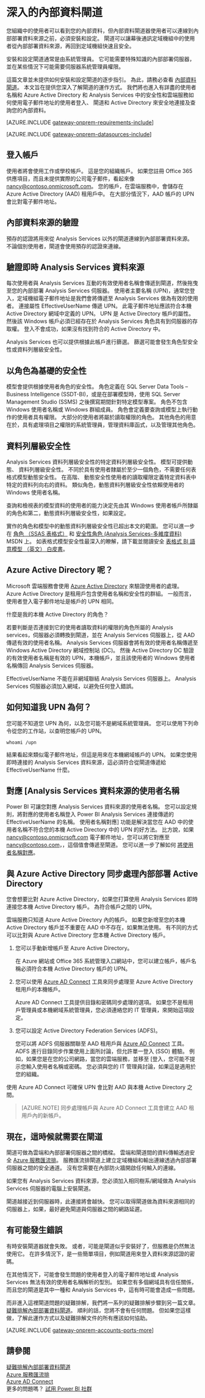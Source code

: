 <properties
pageTitle="深入的內部資料閘道"
description="這篇文章探討深入的內部部署閘道。 這會查看服務的運作方式與 Azure Active Directory 和本機 Active Directory 使用 Analysis Services 時"
services="powerbi"
documentationCenter=""
authors="guyinacube"
manager="mblythe"
backup=""
editor=""
tags=""
qualityFocus="no"
qualityDate=""/>

<tags
ms.service="powerbi"
ms.devlang="NA"
ms.topic="article"
ms.tgt_pltfrm="na"
ms.workload="powerbi"
ms.date="10/12/2016"
ms.author="asaxton"/>
# 深入的內部資料閘道

您組織中的使用者可以看到您的內部資料，但內部資料閘道器使用者可以連線到內部部署資料來源之前，必須安裝和設定。 閘道可以讓幕後通訊定域機組中的使用者從內部部署資料來源，再回到定域機組快速且安全。

安裝和設定閘道通常是由系統管理員。 它可能需要特殊知識的內部部署伺服器，並在某些情況下可能需要伺服器系統管理員權限。

這篇文章並未提供如何安裝和設定閘道的逐步指引。 為此，請務必查看 [內部資料閘道](powerbi-gateway-onprem.md)。 本文旨在提供您深入了解閘道的運作方式。 我們將也進入有詳盡的使用者名稱和 Azure Active Directory 和 Analysis Services 中的安全性和雲端服務如何使用電子郵件地址的使用者登入、 閘道和 Active Directory 來安全地連接及查詢您的內部資料。

<!-- Shared Requirements Include -->
[AZURE.INCLUDE [gateway-onprem-requirements-include](../includes/gateway-onprem-how-it-works-include.md)]

<!-- Shared Install steps Include -->
[AZURE.INCLUDE [gateway-onprem-datasources-include](../includes/gateway-onprem-datasources-include.md)]

## 登入帳戶

使用者將會使用工作或學校帳戶。 這是您的組織帳戶。 如果您註冊 Office 365 供應項目，而且未提供實際的公司電子郵件，看起來像 nancy@contoso.onmicrosoft.com。 您的帳戶，在雲端服務中，會儲存在 Azure Active Directory (AAD) 租用戶中。 在大部分情況下，AAD 帳戶的 UPN 會比對電子郵件地址。

## 內部資料來源的驗證

預存的認證將用來從 Analysis Services 以外的閘道連線到內部部署資料來源。 不論個別使用者，閘道會使用預存的認證來連線。 

## 驗證即時 Analysis Services 資料來源 

每次使用者與 Analysis Services 互動的有效使用者名稱會傳遞到閘道，然後拖曳至您的內部部署 Analysis Services 伺服器。 使用者主要名稱 (UPN)，通常您登入，定域機組電子郵件地址是我們會將傳遞至 Analysis Services 做為有效的使用者。 連接屬性 EffectiveUserName 傳遞 UPN。 此電子郵件地址應該符合本機 Active Directory 網域中定義的 UPN。 UPN 是 Active Directory 帳戶的屬性。 然後該 Windows 帳戶必須已經存在於 Analysis Services 角色具有到伺服器的存取權。 登入不會成功，如果沒有找到符合的 Active Directory 中。

Analysis Services 也可以提供根據此帳戶進行篩選。 篩選可能會發生角色型安全性或資料列層級安全性。

## 以角色為基礎的安全性

模型會提供根據使用者角色的安全性。 角色定義在 SQL Server Data Tools – Business Intelligence (SSDT-BI)，或是在部署模型時，使用 SQL Server Management Studio (SSMS) 之後撰寫期間針對特定模型專案。 角色不包含 Windows 使用者名稱或 Windows 群組成員。 角色會定義要查詢或模型上執行動作的使用者具有權限。 大部分的使用者將屬於讀取權限的角色。 其他角色的用意在於，具有處理項目之權限的系統管理員，管理資料庫函式，以及管理其他角色。

## 資料列層級安全性

Analysis Services 資料列層級安全性的特定資料列層級安全性。 模型可提供動態、 資料列層級安全性。 不同於具有使用者隸屬於至少一個角色，不需要任何表格式模型動態安全性。 在高階、 動態安全性使用者的讀取權限定義特定資料表中特定的資料列向右的資料。 類似角色，動態資料列層級安全性依賴使用者的 Windows 使用者名稱。

查詢和檢視表的模型資料的使用者的能力決定先由其 Windows 使用者帳戶所隸屬的角色和第二，動態資料列層級安全性，如果設定。

實作的角色和模型中的動態資料列層級安全性已超出本文的範圍。  您可以進一步在 [角色 （SSAS 表格式）](https://msdn.microsoft.com/library/hh213165.aspx) 和 [安全性角色 (Analysis Services-多維度資料)](https://msdn.microsoft.com/library/ms174840.aspx) MSDN 上。 如表格式模型安全性最深入的瞭解，請下載並閱讀安全 [表格式 BI 語意模型 （英文） 白皮書](https://msdn.microsoft.com/library/jj127437.aspx)。 

## Azure Active Directory 呢？

Microsoft 雲端服務會使用 [Azure Active Directory](https://azure.microsoft.com/documentation/articles/active-directory-whatis/) 來驗證使用者的處理。 Azure Active Directory 是租用戶包含使用者名稱和安全性的群組。 一般而言，使用者登入電子郵件地址是帳戶的 UPN 相同。

什麼是我的本機 Active Directory 的角色？

若要判斷是否連接到它的使用者讀取資料的權限的角色所屬的 Analysis services，伺服器必須轉換到閘道，並在 Analysis Services 伺服器上，從 AAD 傳遞有效的使用者名稱。 Analysis Services 伺服器會將有效的使用者名稱傳遞至 Windows Active Directory 網域控制站 (DC)。 然後 Active Directory DC 驗證的有效使用者名稱是有效的 UPN，本機帳戶，並且該使用者的 Windows 使用者名稱傳回 Analysis Services 伺服器。

EffectiveUserName 不能在非網域聯結 Analysis Services 伺服器上。 Analysis Services 伺服器必須加入網域，以避免任何登入錯誤。

## 如何知道我 UPN 為何？

您可能不知道您 UPN 為何，以及您可能不是網域系統管理員。 您可以使用下列命令從您的工作站，以查明您帳戶的 UPN。

    whoami /upn

結果看起來類似電子郵件地址，但這是用來在本機網域帳戶的 UPN。 如果您使用即時連接的 Analysis Services 資料來源，這必須符合從閘道傳遞給 EffectiveUserName 什麼。

## 對應 [Analysis Services 資料來源的使用者名稱

Power BI 可讓您對應 Analysis Services 資料來源的使用者名稱。 您可以設定規則，將對應的使用者名稱登入 Power BI Analysis Services 連接傳遞的 EffectiveUserName 的名稱。 使用者名稱對應] 功能是解決當您在 AAD 中的使用者名稱不符合您的本機 Active Directory 中的 UPN 的好方法。 比方說，如果 nancy@contoso.onmicrsoft.com 電子郵件地址，您可以將它對應至 nancy@contoso.com，，這個值會傳遞至閘道。 您可以進一步了解如何 [將使用者名稱對應](powerbi-gateway-enterprise-manage-ssas.md#map-user-names)。

## 與 Azure Active Directory 同步處理內部部署 Active Directory

您會想要比對 Azure Active Directory，如果您打算使用 Analysis Services 即時連接您本機 Active Directory 帳戶。 為符合帳戶之間的 UPN。

雲端服務只知道 Azure Active Directory 內的帳戶。 如果您新增至您的本機 Active Directory 帳戶並不重要在 AAD 中不存在，如果無法使用。 有不同的方式可以比對與 Azure Active Directory 您本機 Active Directory 帳戶。

1.  您可以手動新增帳戶至 Azure Active Directory。

    在 Azure 網站或 Office 365 系統管理入口網站中，您可以建立帳戶，帳戶名稱必須符合本機 Active Directory 帳戶的 UPN。

2.  您可以使用 [Azure AD Connect](https://azure.microsoft.com/documentation/articles/active-directory-aadconnect/) 工具來同步處理至 Azure Active Directory 租用戶的本機帳戶。

    Azure AD Connect 工具提供目錄和密碼同步處理的選項。 如果您不是租用戶管理員或本機網域系統管理員，您必須連絡您的 IT 管理員，來開始這項設定。

3.  您可以設定 Active Directory Federation Services (ADFS)。

    您可以將 ADFS 伺服器關聯至 AAD 租用戶與 [Azure AD Connect](https://azure.microsoft.com/documentation/articles/active-directory-aadconnect/) 工具。 ADFS 進行目錄同步作業使用上面所討論，但允許單一登入 (SSO) 體驗。 例如，如果您是在您的公司網路，當您的雲端服務，並移至 [登入，您可能不提示您輸入使用者名稱或密碼。 您必須與您的 IT 管理員討論，如果這是適用於您的組織。

使用 Azure AD Connect 可確保 UPN 會比對 AAD 與本機 Active Directory 之間。

> [AZURE.NOTE] 同步處理帳戶與 Azure AD Connect 工具會建立 AAD 租用戶內的新帳戶。

## 現在，這時候就需要在閘道

閘道可做為雲端和內部部署伺服器之間的橋樑。 雲端和閘道間的資料傳輸透過安全 [Azure 服務匯流排](https://azure.microsoft.com/documentation/services/service-bus/)。 服務匯流排閘道上建立定域機組和輸出連線透過內部部署伺服器之間的安全通道。  沒有您需要在內部防火牆開啟任何輸入的連線。

如果您有 Analysis Services 資料來源，您必須加入相同樹系/網域做為 Analysis Services 伺服器的電腦上安裝閘道。

閘道越接近到伺服器時，此連接將會越快。 您可以取得閘道做為資料來源相同的伺服器上，如果，最好避免閘道與伺服器之間的網路延遲。

## 有可能發生錯誤

有時安裝閘道器就會失敗。 或者，可能是閘道似乎安裝好了，但服務是仍然無法使用它。 在許多情況下，是一些簡單項目，例如閘道用來登入資料來源認證的密碼。

在其他情況下，可能會發生問題的使用者登入的電子郵件地址或 Analysis Services 無法有效的使用者名稱解析的型別。 如果您有多個網域具有信任關係，而且您的閘道是其中一種和 Analysis Services 中，這有時可能會造成一些問題。

而非進入這裡閘道問題的疑難排解，我們將一系列的疑難排解步驟到另一篇文章。 [疑難排解內部部署資料閘道](powerbi-gateway-onprem-tshoot.md)。 順利的話，您將不會有任何問題。 但如果您這樣做，了解此運作方式以及疑難排解文件的所有應該如何協助。

<!-- Account and Port information -->
[AZURE.INCLUDE [gateway-onprem-accounts-ports-more](../includes/gateway-onprem-accounts-ports-more.md)]

## 請參閱

[疑難排解內部部署資料閘道](powerbi-gateway-onprem-tshoot.md)  
[Azure 服務匯流排](https://azure.microsoft.com/documentation/services/service-bus/)  
[Azure AD Connect](https://azure.microsoft.com/documentation/articles/active-directory-aadconnect/)  
更多的問題嗎？ [試用 Power BI 社群](http://community.powerbi.com/)